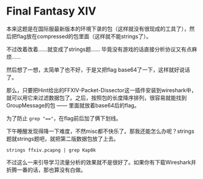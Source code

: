 # Final Fantasy XIV
本来这题是在国际服最新版本的环境下录的包（这样就没有很现成的工具了），然后把flag放在compressed的包里面（这样就不能strings了）。

不过改着改着……就变成了strings题…… 毕竟没有游戏的话直接分析协议又有点麻烦……

然后想了一想，太简单了也不好，于是又把flag base64了一下，这样就好说话了。

那么，只要把Hint给出的FFXIV-Packet-Dissector这一插件安装到wireshark中，就可以用它来过滤数据包了。之后，按照包的长度降序排列，很容易就能找到GroupMessage的包 —— 里面就放着base64后的flag。

为了防止 `grep "=="`，在flag前后加了俩下划线。

下午睡醒发现得降一下难度，不然misc都不快乐了。那我还能怎么办呢？strings题就strings题吧，就把第二版数据包放了上去。

`strings ffxiv.pcapng | grep Kap0k`

不过这么一来引导学习流量分析的效果就不是很好了。如果你有下载Wireshark并折腾一番的话，那也算没有白做。
